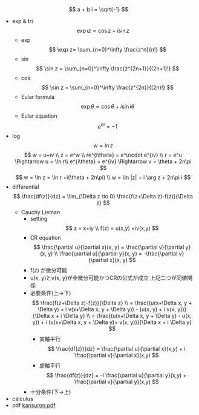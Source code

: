 $$
a + b
i = \sqrt{-1}
$$
- exp & tri
    $$
    \exp iz = \cos z + i\sin z
    $$
    - exp
        $$
        \exp z= \sum_{n=0}^\infty \frac{z^n}{n!}
        $$
    - sin
        $$
        \sin z = \sum_{n=0}^\infty \frac{z^{2n+1}}{(2n+1)!}
        $$
    - cos
        $$
        \sin z = \sum_{n=0}^\infty \frac{z^{2n}}{(2n)!}
        $$
    - Eular formula
        $$
        \exp \theta = \cos \theta + i\sin i\theta
        $$
    - Eular equation
        $$
        e^{\pi i} = -1
        $$
- log
    $$
    w = \ln z
    $$
    $$
    w = u+iv \\
    z = e^w \\
    re^{i\theta} = e^u\cdot e^{iv} \\
    r = e^u \Rightarrow u = \ln r\\
    e^{i\theta} = e^{iv} \Rightarrow v = \theta + 2n\pi
    $$
    $$
    w = \ln z = \ln r +i(\theta + 2n\pi) \\
    w = \ln |z| + i \arg z + 2n\pi i
    $$
- differential
    $$
    \frac{df(z)}{dz} = \lim_{\Delta z \to 0} \frac{f(z+\Delta z)-f(z)}{\Delta z}
    $$
    - Cauchy Lieman
        - setting
            $$
            z = x+iy \\
            f(z) = u(x,y) +iv(x,y)
            $$
        - CR equation
            $$
            \frac{\partial u}{\partial x}(x, y) = \frac{\partial v}{\partial y}(x, y) \\
            \frac{\partial u}{\partial y}(x, y) = -\frac{\partial v}{\partial x}(x, y)
            $$
        - f(z) が微分可能
        - u(x, y)とv(x, y)が全微分可能かつCRの公式が成立
        上記二つが同値関係
        - 必要条件(上→下)
            $$
            \frac{f(z+\Delta z)-f(z)}{\Delta z} \\ = \frac{(u(x+\Delta x, y + \Delta y) + i v(x+\Delta x, y + \Delta y)) - (u(x, y) + i v(x, y))}{\Delta x + i \Delta y}
            \\ = \frac{(u(x+\Delta x, y + \Delta y) - u(x, y)) + i (v(x+\Delta x, y + \Delta y)+ v(x, y))}{\Delta x + i \Delta y}
            $$
            - 実軸平行
                $$
                \frac{df(z)}{dz} = \frac{\partial u}{\partial x}(x,y) + i \frac{\partial v}{\partial x}(x,y)
                $$
            - 虚軸平行
                $$
                \frac{df(z)}{dz} = -i \frac{\partial u}{\partial y}(x,y) + \frac{\partial v}{\partial y}(x,y)
                $$
        - 十分条件(下→上)
- calculus
- pdf
    [kansuron.pdf](kansuron.pdf)